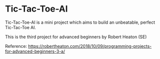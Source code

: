 # Tic-Tac-Toe-AI
Tic-Tac-Toe-AI is a mini project which aims to build an unbeatable, perfect Tic-Tac-Toe AI.

This is the third project for advanced beginners by Robert Heaton (SE)

Reference: https://robertheaton.com/2018/10/09/programming-projects-for-advanced-beginners-3-a/
